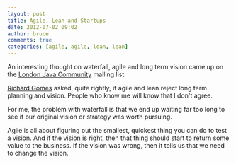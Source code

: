 ```yaml
---
layout: post
title: Agile, Lean and Startups
date: 2012-07-02 09:02
author: bruce
comments: true
categories: [agile, agile, lean, lean]
---
```

An interesting thought on waterfall, agile and long term vision came up on the <a href="http://www.meetup.com/londonjavacommunity/">London Java Community</a> mailing list.
<!--more-->

<a href="https://twitter.com/frgomes">Richard Gomes</a> asked, quite rightly, if agile and lean reject long term planning and vision. People who know me will know that I don't agree.

For me, the problem with waterfall is that we end up waiting far too long to see if our original vision or strategy was worth pursuing.

Agile is all about figuring out the smallest, quickest thing you can do to test a vision. And if the vision is right, then that thing should start to return some value to the business. If the vision was wrong, then it tells us that we need to change the vision.
